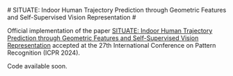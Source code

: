 # SITUATE: Indoor Human Trajectory Prediction through Geometric Features and Self-Supervised Vision Representation #

Official implementation of the paper [SITUATE: Indoor Human Trajectory Prediction through Geometric Features and Self-Supervised Vision Representation]() accepted at the 27th International Conference on Pattern Recognition (ICPR 2024).

Code available soon.
